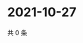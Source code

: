 # 2021-10-27

共 0 条

<!-- BEGIN -->
<!-- 最后更新时间 Wed Oct 27 2021 16:18:14 GMT+0800 (China Standard Time) -->

<!-- END -->
